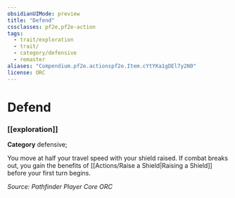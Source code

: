 ```yaml
---
obsidianUIMode: preview
title: "Defend"
cssclasses: pf2e,pf2e-action
tags:
  - trait/exploration
  - trait/
  - category/defensive
  - remaster
aliases: "Compendium.pf2e.actionspf2e.Item.cYtYKa1gDEl7y2N0"
license: ORC
---
```

# Defend

### [[exploration]]

**Category** defensive; 




You move at half your travel speed with your shield raised. If combat breaks out, you gain the benefits of [[Actions/Raise a Shield|Raising a Shield]] before your first turn begins.

*Source: Pathfinder Player Core*
*ORC*